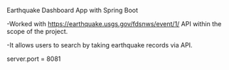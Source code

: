 Earthquake Dashboard App with Spring Boot

-Worked with https://earthquake.usgs.gov/fdsnws/event/1/ API within the scope of the project.

-It allows users to search by taking earthquake records via API.


server.port = 8081
